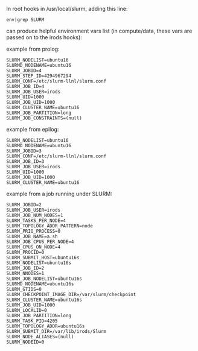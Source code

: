 In root hooks in /usr/local/slurm, adding this line:
```
env|grep SLURM
```
can produce helpful environment vars list
(in compute/data, these vars are passed on to the irods hooks):

example from  prolog:
```
SLURM_NODELIST=ubuntu16
SLURMD_NODENAME=ubuntu16
SLURM_JOBID=4
SLURM_STEP_ID=4294967294
SLURM_CONF=/etc/slurm-llnl/slurm.conf
SLURM_JOB_ID=4
SLURM_JOB_USER=irods
SLURM_UID=1000
SLURM_JOB_UID=1000
SLURM_CLUSTER_NAME=ubuntu16
SLURM_JOB_PARTITION=long
SLURM_JOB_CONSTRAINTS=(null)
```

example from epilog:
```
SLURM_NODELIST=ubuntu16
SLURMD_NODENAME=ubuntu16
SLURM_JOBID=3
SLURM_CONF=/etc/slurm-llnl/slurm.conf
SLURM_JOB_ID=3
SLURM_JOB_USER=irods
SLURM_UID=1000
SLURM_JOB_UID=1000
SLURM_CLUSTER_NAME=ubuntu16
```

example from a job running under SLURM:
```
SLURM_JOBID=2
SLURM_JOB_USER=irods
SLURM_JOB_NUM_NODES=1
SLURM_TASKS_PER_NODE=4
SLURM_TOPOLOGY_ADDR_PATTERN=node
SLURM_PRIO_PROCESS=0
SLURM_JOB_NAME=a.sh
SLURM_JOB_CPUS_PER_NODE=4
SLURM_CPUS_ON_NODE=4
SLURM_PROCID=0
SLURM_SUBMIT_HOST=ubuntu16s
SLURM_NODELIST=ubuntu16s
SLURM_JOB_ID=2
SLURM_NNODES=1
SLURM_JOB_NODELIST=ubuntu16s
SLURMD_NODENAME=ubuntu16s
SLURM_GTIDS=0
SLURM_CHECKPOINT_IMAGE_DIR=/var/slurm/checkpoint
SLURM_CLUSTER_NAME=ubuntu16s
SLURM_JOB_UID=1000
SLURM_LOCALID=0
SLURM_JOB_PARTITION=long
SLURM_TASK_PID=4205
SLURM_TOPOLOGY_ADDR=ubuntu16s
SLURM_SUBMIT_DIR=/var/lib/irods/Slurm
SLURM_NODE_ALIASES=(null)
SLURM_NODEID=0
```
